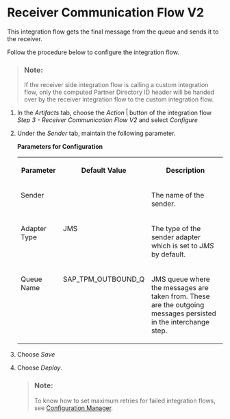 <!-- loio3897dedf791143a6a862308a6ada50f2 -->

<link rel="stylesheet" type="text/css" href="../css/sap-icons.css"/>

# Receiver Communication Flow V2

This integration flow gets the final message from the queue and sends it to the receiver.

Follow the procedure below to configure the integration flow.

> ### Note:  
> If the receiver side integration flow is calling a custom integration flow, only the computed Partner Directory ID header will be handed over by the receiver integration flow to the custom integration flow.

1.  In the *Artifacts* tab, choose the *Action* <span class="SAP-icons"></span> button of the integration flow *Step 3 - Receiver Communication Flow V2* and select *Configure*

2.  Under the *Sender* tab, maintain the following parameter.

    **Parameters for Configuration**


    <table>
    <tr>
    <th valign="top">

    Parameter
    
    </th>
    <th valign="top">

    Default Value
    
    </th>
    <th valign="top">

    Description
    
    </th>
    </tr>
    <tr>
    <td valign="top">
    
    Sender
    
    </td>
    <td valign="top">
    
     
    
    </td>
    <td valign="top">
    
    The name of the sender.
    
    </td>
    </tr>
    <tr>
    <td valign="top">
    
    Adapter Type
    
    </td>
    <td valign="top">
    
    JMS
    
    </td>
    <td valign="top">
    
    The type of the sender adapter which is set to *JMS* by default.
    
    </td>
    </tr>
    <tr>
    <td valign="top">
    
    Queue Name
    
    </td>
    <td valign="top">
    
    SAP\_TPM\_OUTBOUND\_Q
    
    </td>
    <td valign="top">
    
    JMS queue where the messages are taken from. These are the outgoing messages persisted in the interchange step.
    
    </td>
    </tr>
    </table>
    
3.  Choose *Save*
4.  Choose *Deploy*.

    > ### Note:  
    > To know how to set maximum retries for failed integration flows, see [Configuration Manager](configuration-manager-7daf06c.md).


